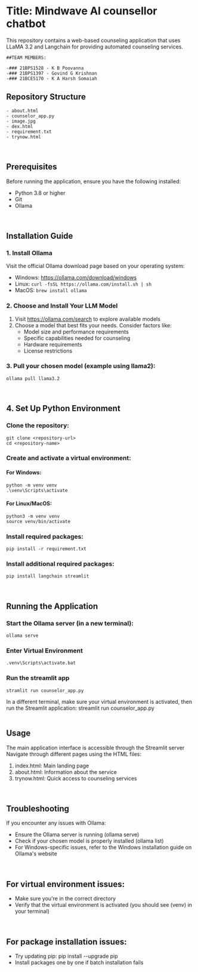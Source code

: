 # Title: Mindwave AI counsellor chatbot

This repository contains a web-based counseling application that uses LLaMA 3.2 and Langchain for providing automated counseling services.

```
##TEAM MEMBERS:

-### 21BPS1528 - K B Poovanna
-### 21BPS1397 - Govind G Krishnan
-### 21BCE5170 - K A Harsh Somaiah
```

## Repository Structure
```
- about.html
- counselor_app.py
- image.jpg
- dex.html
- requirement.txt
- trynow.html
```
<br />

## Prerequisites

Before running the application, ensure you have the following installed:
- Python 3.8 or higher
- Git
- Ollama
 <br />
  

## Installation Guide

### 1. Install Ollama

Visit the official Ollama download page based on your operating system:
- Windows: https://ollama.com/download/windows
- Linux: `curl -fsSL https://ollama.com/install.sh | sh`
- MacOS: `brew install ollama`

### 2. Choose and Install Your LLM Model

1. Visit https://ollama.com/search to explore available models
2. Choose a model that best fits your needs. Consider factors like:
   - Model size and performance requirements
   - Specific capabilities needed for counseling
   - Hardware requirements
   - License restrictions

### 3. Pull your chosen model (example using llama2):
```
ollama pull llama3.2
```
<br />


## 4. Set Up Python Environment

### Clone the repository:
```
git clone <repository-url>
cd <repository-name>
```

### Create and activate a virtual environment:

#### For Windows:
```
python -m venv venv
.\venv\Scripts\activate
```


#### For Linux/MacOS:
```
python3 -m venv venv
source venv/bin/activate
```

### Install required packages:
```
pip install -r requirement.txt
```

### Install additional required packages:
```
pip install langchain streamlit
```
<br />


## Running the Application

### Start the Ollama server (in a new terminal):
```
ollama serve
```

### Enter Virtual Environment
```
.venv\Scripts\activate.bat
```

### Run the streamlit app
```
stramlit run counselor_app.py
```

In a different terminal, make sure your virtual environment is activated, then run the Streamlit application:
streamlit run counselor_app.py
<br />
<br />

## Usage

The main application interface is accessible through the Streamlit server
Navigate through different pages using the HTML files:

1. index.html: Main landing page
2. about.html: Information about the service
3. trynow.html: Quick access to counseling services
<br />


## Troubleshooting

If you encounter any issues with Ollama:

- Ensure the Ollama server is running (ollama serve)
- Check if your chosen model is properly installed (ollama list)
- For Windows-specific issues, refer to the Windows installation guide on Ollama's website
<br />

## For virtual environment issues:

- Make sure you're in the correct directory
- Verify that the virtual environment is activated (you should see (venv) in your terminal)
<br />

## For package installation issues:

- Try updating pip: pip install --upgrade pip
- Install packages one by one if batch installation fails

